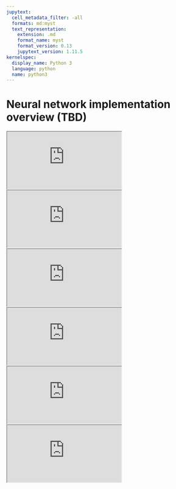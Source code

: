 ```yaml
---
jupytext:
  cell_metadata_filter: -all
  formats: md:myst
  text_representation:
    extension: .md
    format_name: myst
    format_version: 0.13
    jupytext_version: 1.11.5
kernelspec:
  display_name: Python 3
  language: python
  name: python3
---
```


# Neural network implementation overview (TBD)


<div class="yt-container">
   <iframe src="https://www.youtube.com/embed/CcRkHl75Z-Y" allowfullscreen></iframe>
</div>


<div class="yt-container">
   <iframe src="https://www.youtube.com/embed/rMOdrD61IoU" allowfullscreen></iframe>
</div>

<div class="yt-container">
   <iframe src="https://www.youtube.com/embed/xy5MOQpx3aQ" allowfullscreen></iframe>
</div>


<div class="yt-container">
   <iframe src="https://www.youtube.com/embed/kkWRbIb42Ms" allowfullscreen></iframe>
</div>


<div class="yt-container">
   <iframe src="https://www.youtube.com/embed/Xvg00QnyaIY" allowfullscreen></iframe>
</div>

<div class="yt-container">
   <iframe src="https://www.youtube.com/embed/B7-iPbddhsw" allowfullscreen></iframe>
</div>